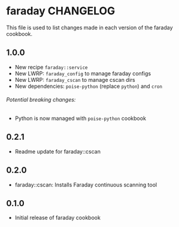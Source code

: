 faraday CHANGELOG
=================

This file is used to list changes made in each version of the faraday cookbook.

1.0.0
-----
- New recipe `faraday::service`
- New LWRP: `faraday_config` to manage faraday configs
- New LWRP: `faraday_cscan` to manage cscan dirs
- New dependencies: `poise-python` (replace `python`) and `cron`

###### Potential breaking changes:
- Python is now managed with `poise-python` cookbook

0.2.1
-----
- Readme update for faraday::cscan

0.2.0
-----
- faraday::cscan: Installs Faraday continuous scanning tool

0.1.0
-----
- Initial release of faraday cookbook
